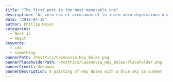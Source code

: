 ```yaml
---
title: "The first post is the most memorable one"
description: "At vero eos et accusamus et \n iusto odio dignissimos ducimus \n qui blanditiis praesentium \n voluptatum deleniti atque."
date: "2018-04-16"
author: Phillip Maier
categories:
  - Next.js
  - React
keywords:
  - idk
  - something
bannerPath: /PostPics/Cazenovia_Hay_Bales.png
bannerPlaceholderPath: /PostPics/Cazenovia_Hay_Bales-Placeholder.png
bannerCredit: Unknown
bannerDescription: A painting of Hay Bales with a blue sky in summer
---
```

